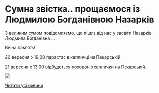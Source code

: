 # Сумна звістка.. прощаємося із Людмилою Богданівною Назарків

З великим сумом повідомляємо, що пішла від нас у засвіти Назарків Людмила Богданівна ...

Вічна пам'ять!

20 вересня о 19.00 парастас в капличці на Пекарській.

21 вересня о 13.00 відбудеться похорон з каплички на Пекарській.

![](/images/blog/сумна-звістка-прощаємося-із-людмилою-богданівною/людмила-богд.jpg)

[Читати усі новини](/news)
